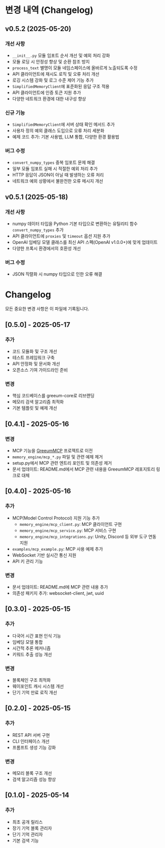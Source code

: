 ﻿# 변경 내역 (Changelog)

## v0.5.2 (2025-05-20)

### 개선 사항

- `__init__.py` 모듈 임포트 순서 개선 및 예외 처리 강화
- 모듈 로딩 시 안정성 향상 및 순환 참조 방지
- `process_text` 별명이 모듈 네임스페이스에 올바르게 노출되도록 수정
- API 클라이언트에 재시도 로직 및 오류 처리 개선
- 로깅 시스템 강화 및 로그 수준 제어 기능 추가
- `SimplifiedMemoryClient`에 표준화된 응답 구조 적용
- API 클라이언트에 인증 토큰 지원 추가
- 다양한 네트워크 환경에 대한 내구성 향상

### 신규 기능

- `SimplifiedMemoryClient`에 서버 상태 확인 메서드 추가
- 사용자 정의 예외 클래스 도입으로 오류 처리 세분화
- 예제 코드 추가: 기본 사용법, LLM 통합, 다양한 환경 활용법

### 버그 수정

- `convert_numpy_types` 중복 임포트 문제 해결
- 일부 모듈 임포트 실패 시 적절한 예외 처리 추가
- HTTP 응답이 JSON이 아닐 때 발생하는 오류 처리
- 네트워크 예외 상황에서 불완전한 오류 메시지 개선

## v0.5.1 (2025-05-18)

### 개선 사항

- numpy 데이터 타입을 Python 기본 타입으로 변환하는 유틸리티 함수 `convert_numpy_types` 추가
- API 클라이언트에 `proxies` 및 `timeout` 옵션 지원 추가
- OpenAI 임베딩 모델 클래스를 최신 API 스펙(OpenAI v1.0.0+)에 맞게 업데이트
- 다양한 프록시 환경에서의 호환성 개선

### 버그 수정

- JSON 직렬화 시 numpy 타입으로 인한 오류 해결

# Changelog

모든 중요한 변경 사항은 이 파일에 기록됩니다.

## [0.5.0] - 2025-05-17

### 추가
- 코드 모듈화 및 구조 개선
- 테스트 프레임워크 구축
- API 안정화 및 문서화 개선
- 오픈소스 기여 가이드라인 준비

### 변경
- 핵심 코드베이스를 greeum-core로 리브랜딩
- 메모리 검색 알고리즘 최적화
- 기본 템플릿 및 예제 개선

## [0.4.1] - 2025-05-16

### 변경
- MCP 기능을 [GreeumMCP](https://github.com/DryRainEnt/GreeumMCP) 프로젝트로 이전
- `memory_engine/mcp_*.py` 파일 및 관련 예제 제거
- setup.py에서 MCP 관련 엔트리 포인트 및 의존성 제거
- 문서 업데이트: README.md에서 MCP 관련 내용을 GreeumMCP 레포지토리 링크로 대체

## [0.4.0] - 2025-05-16

### 추가
- MCP(Model Control Protocol) 지원 기능 추가
  - `memory_engine/mcp_client.py`: MCP 클라이언트 구현
  - `memory_engine/mcp_service.py`: MCP 서비스 구현
  - `memory_engine/mcp_integrations.py`: Unity, Discord 등 외부 도구 연동 지원
- `examples/mcp_example.py`: MCP 사용 예제 추가
- WebSocket 기반 실시간 통신 지원
- API 키 관리 기능

### 변경
- 문서 업데이트: README.md에 MCP 관련 내용 추가
- 의존성 패키지 추가: websocket-client, jwt, uuid

## [0.3.0] - 2025-05-15

### 추가
- 다국어 시간 표현 인식 기능
- 임베딩 모델 통합
- 시간적 추론 메커니즘
- 키워드 추출 성능 개선

### 변경
- 블록체인 구조 최적화
- 웨이포인트 캐시 시스템 개선
- 단기 기억 만료 로직 개선

## [0.2.0] - 2025-05-15

### 추가
- REST API 서버 구현
- CLI 인터페이스 개선
- 프롬프트 생성 기능 강화

### 변경
- 메모리 블록 구조 개선
- 검색 알고리즘 성능 향상

## [0.1.0] - 2025-05-14

### 추가
- 최초 공개 릴리스
- 장기 기억 블록 관리자
- 단기 기억 관리자
- 기본 검색 기능 
